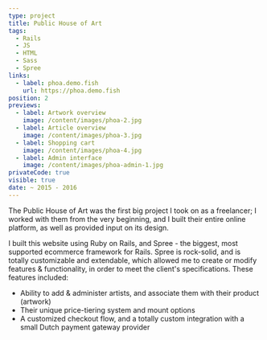 ```yaml
---
type: project
title: Public House of Art
tags:
  - Rails
  - JS
  - HTML
  - Sass
  - Spree
links:
  - label: phoa.demo.fish
    url: https://phoa.demo.fish
position: 2
previews:
  - label: Artwork overview
    image: /content/images/phoa-2.jpg
  - label: Article overview
    image: /content/images/phoa-3.jpg
  - label: Shopping cart
    image: /content/images/phoa-4.jpg
  - label: Admin interface
    image: /content/images/phoa-admin-1.jpg
privateCode: true
visible: true
date: ~ 2015 - 2016
---
```

The Public House of Art was the first big project I took on as a freelancer; I worked with them from the very beginning, and I built their entire online platform, as well as provided input on its design. 

I built this website using Ruby on Rails, and Spree - the biggest, most supported ecommerce framework for Rails. Spree is rock-solid, and is totally customizable and extendable, which allowed me to create or modify features & functionality, in order to meet the client's specifications. These features included:
 
- Ability to add & administer artists, and associate them with their product (artwork)
- Their unique price-tiering system and mount options
- A customized checkout flow, and a totally custom integration with a small Dutch payment gateway provider
